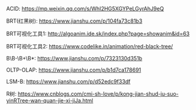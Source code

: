 ACID: https://mp.weixin.qq.com/s/WhI2HG5XGYPeLGyrAhJ9eQ

BRT(红黑树): https://www.jianshu.com/p/104fa73c81b3

BRT可视化工具1: http://algoanim.ide.sk/index.php?page=showanim&id=63

BRT可视化工具2: https://www.codelike.in/animation/red-black-tree/

B\B-\B+\B*: https://www.jianshu.com/p/7323130d351b

OLTP-OLAP: https://www.jianshu.com/p/b1d7ca178691

LSM-B: https://www.jianshu.com/p/d52edc9f33df

R树: https://www.cnblogs.com/cmi-sh-love/p/kong-jian-shud-ju-suo-yinRTree-wan-quan-jie-xi-jiJa.html
